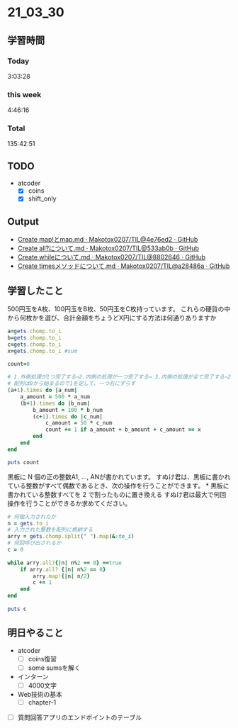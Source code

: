 # 21_03_30

## 学習時間
### Today
3:03:28

### this week
4:46:16

### Total
135:42:51

## TODO
* atcoder
	- [x]  coins
	- [x]  shift_only

## Output
* [Create map!とmap.md · Makotox0207/TIL@4e76ed2 · GitHub](https://github.com/Makotox0207/TIL/commit/4e76ed2e885056b551dde6680ba49a093ec8e65e)
* [Create all?について.md · Makotox0207/TIL@533ab0b · GitHub](https://github.com/Makotox0207/TIL/commit/533ab0b23d328d7f49db3c5f936ab4a26475c5a4)
* [Create whileについて.md · Makotox0207/TIL@8802646 · GitHub](https://github.com/Makotox0207/TIL/commit/8802646434fa775e50583a981da6db325babaa16)
* [Create timesメソッドについて.md · Makotox0207/TIL@a28486a · GitHub](https://github.com/Makotox0207/TIL/commit/a28486acc85b914de08fa2ca25ea758b09d75f9b)

## 学習したこと
500円玉をA枚、100円玉をB枚、50円玉をC枚持っています。
これらの硬貨の中から何枚かを選び、合計金額をちょうどX円にする方法は何通りありますか
```ruby
a=gets.chomp.to_i
b=gets.chomp.to_i
c=gets.chomp.to_i
x=gets.chomp.to_i #sum

count=0
 
# 1.外側処理が1つ完了する→2.内側の処理が一つ完了する→ 3.内側の処理が全て完了する→2と3を繰り返す→2の配列に含まれる値の処理がすべて完了すると新たに次の1の配列の要素での繰り返し...
# 配列は0から始まるので1を足して、一つ右にずらす
(a+1).times do |a_num|
	a_amount = 500 * a_num
	(b+1).times do |b_num|
		b_amount = 100 * b_num
		(c+1).times do |c_num|
			c_amount = 50 * c_num
			count += 1 if a_amount + b_amount + c_amount == x
		end
	end
end

puts count
```


黒板に N 個の正の整数A1, …, ANが書かれています。
すぬけ君は、黒板に書かれている整数がすべて偶数であるとき、次の操作を行うことができます。
	* 黒板に書かれている整数すべてを 2 で割ったものに置き換える
すぬけ君は最大で何回操作を行うことができるか求めてください。
```ruby
# 何個入力されたか
n = gets.to_i
# 入力された整数を配列に格納する
arry = gets.chomp.split(" ").map(&:to_i)
# 何回呼び出されるか
c = 0
 
while arry.all?{|n| n%2 == 0} ==true
    if arry.all? {|n| n%2 == 0}
        arry.map!{|n| n/2}
        c += 1
    end
end
 
puts c
```


## 明日やること
- atcoder
	- [ ] coins復習
	- [ ] some sumsを解く
- インターン
	- [ ] 4000文字
- Web技術の基本
	- [ ] chapter-1
- [ ] 質問回答アプリのエンドポイントのテーブル
